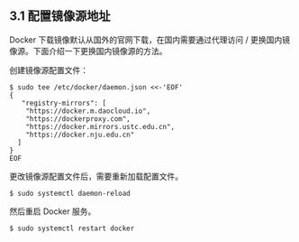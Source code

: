 ## 3.1 配置镜像源地址

Docker 下载镜像默认从国外的官网下载，在国内需要通过代理访问 / 更换国内镜像源。下面介绍一下更换国内镜像源的方法。

创建镜像源配置文件：

````shell
$ sudo tee /etc/docker/daemon.json <<-'EOF'
{
   "registry-mirrors": [
    "https://docker.m.daocloud.io",
    "https://dockerproxy.com",
    "https://docker.mirrors.ustc.edu.cn",
    "https://docker.nju.edu.cn"
  ]
}
EOF
````

更改镜像源配置文件后，需要重新加载配置文件。

```shell
$ sudo systemctl daemon-reload
```

然后重启 Docker 服务。

```shell
$ sudo systemctl restart docker
```